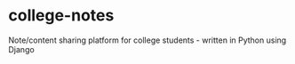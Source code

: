 college-notes
=============

Note/content sharing platform for college students - written in Python using Django